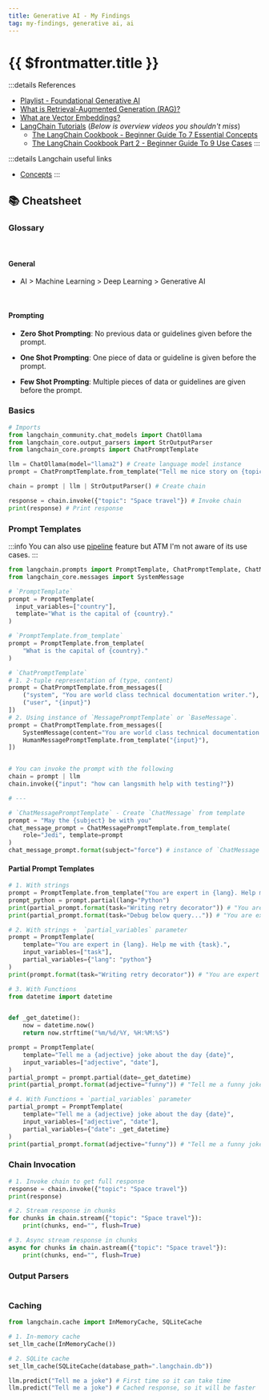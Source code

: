 ```yaml
---
title: Generative AI - My Findings
tag: my-findings, generative ai, ai
---
```


# {{ $frontmatter.title }}

:::details References

- [Playlist - Foundational Generative AI](https://www.youtube.com/playlist?list=PLmQAMKHKeLZ-iTT-E2kK9uePrJ1Xua9VL)
- [What is Retrieval-Augmented Generation (RAG)?](https://www.youtube.com/watch?v=T-D1OfcDW1M)
- [What are Vector Embeddings?](https://www.youtube.com/watch?v=1EookJWbvQM)
- [LangChain Tutorials](https://www.youtube.com/playlist?list=PLqZXAkvF1bPNQER9mLmDbntNfSpzdDIU5) (_Below is overview videos you shouldn't miss_)
  - [The LangChain Cookbook - Beginner Guide To 7 Essential Concepts](https://www.youtube.com/watch?v=2xxziIWmaSA)
  - [The LangChain Cookbook Part 2 - Beginner Guide To 9 Use Cases](https://www.youtube.com/watch?v=vGP4pQdCocw)
:::

:::details Langchain useful links

- [Concepts](https://python.langchain.com/docs/modules/model_io/concepts)
:::

## 📚 Cheatsheet

### Glossary

<br>

#### General

- AI > Machine Learning > Deep Learning > Generative AI

<br>

#### Prompting

- **Zero Shot Prompting**: No previous data or guidelines given before the prompt.

- **One Shot Prompting**: One piece of data or guideline is given before the prompt.

- **Few Shot Prompting**: Multiple pieces of data or guidelines are given before the prompt.

### Basics

```py
# Imports
from langchain_community.chat_models import ChatOllama
from langchain_core.output_parsers import StrOutputParser
from langchain_core.prompts import ChatPromptTemplate

llm = ChatOllama(model="llama2") # Create language model instance
prompt = ChatPromptTemplate.from_template("Tell me nice story on {topic}") # Create prompt template

chain = prompt | llm | StrOutputParser() # Create chain

response = chain.invoke({"topic": "Space travel"}) # Invoke chain
print(response) # Print response
```

### Prompt Templates

:::info
You can also use [pipeline](https://python.langchain.com/docs/modules/model_io/prompts/pipeline) feature but ATM I'm not aware of its use cases.
:::

```py
from langchain.prompts import PromptTemplate, ChatPromptTemplate, ChatMessagePromptTemplate
from langchain_core.messages import SystemMessage

# `PromptTemplate`
prompt = PromptTemplate(
  input_variables=["country"],
  template="What is the capital of {country}."
)

# `PromptTemplate.from_template`
prompt = PromptTemplate.from_template(
    "What is the capital of {country}."
)

# `ChatPromptTemplate`
# 1. 2-tuple representation of (type, content)
prompt = ChatPromptTemplate.from_messages([
    ("system", "You are world class technical documentation writer."),
    ("user", "{input}")
])
# 2. Using instance of `MessagePromptTemplate` or `BaseMessage`.
prompt = ChatPromptTemplate.from_messages([
    SystemMessage(content="You are world class technical documentation writer."),
    HumanMessagePromptTemplate.from_template("{input}"),
])


# You can invoke the prompt with the following
chain = prompt | llm
chain.invoke({"input": "how can langsmith help with testing?"})

# ---

# `ChatMessagePromptTemplate` - Create `ChatMessage` from template
prompt = "May the {subject} be with you"
chat_message_prompt = ChatMessagePromptTemplate.from_template(
    role="Jedi", template=prompt
)
chat_message_prompt.format(subject="force") # instance of `ChatMessage`
```

#### Partial Prompt Templates

```py
# 1. With strings
prompt = PromptTemplate.from_template("You are expert in {lang}. Help me with {task}.")
prompt_python = prompt.partial(lang="Python")
print(partial_prompt.format(task="Writing retry decorator")) # "You are expert in Python. Help me with Writing retry decorator."
print(partial_prompt.format(task="Debug below query...")) # "You are expert in Python. Help me with Debug below query..."

# 2. With strings +  `partial_variables` parameter
prompt = PromptTemplate(
    template="You are expert in {lang}. Help me with {task}.",
    input_variables=["task"],
    partial_variables={"lang": "python"}
)
print(prompt.format(task="Writing retry decorator")) # "You are expert in Python. Help me with Writing retry decorator."

# 3. With Functions
from datetime import datetime


def _get_datetime():
    now = datetime.now()
    return now.strftime("%m/%d/%Y, %H:%M:%S")

prompt = PromptTemplate(
    template="Tell me a {adjective} joke about the day {date}",
    input_variables=["adjective", "date"],
)
partial_prompt = prompt.partial(date=_get_datetime)
print(partial_prompt.format(adjective="funny")) # "Tell me a funny joke about the day 10/12/2021, 14:30:00"

# 4. With Functions + `partial_variables` parameter
partial_prompt = PromptTemplate(
    template="Tell me a {adjective} joke about the day {date}",
    input_variables=["adjective", "date"],
    partial_variables={"date": _get_datetime}
)
print(partial_prompt.format(adjective="funny")) # "Tell me a funny joke about the day 10/12/2021, 14:30:00"
```

### Chain Invocation

```py
# 1. Invoke chain to get full response
response = chain.invoke({"topic": "Space travel"})
print(response)

# 2. Stream response in chunks
for chunks in chain.stream({"topic": "Space travel"}):
    print(chunks, end="", flush=True)

# 3. Async stream response in chunks
async for chunks in chain.astream({"topic": "Space travel"}):
    print(chunks, end="", flush=True)
```

### Output Parsers

```py

```

### Caching

```py
from langchain.cache import InMemoryCache, SQLiteCache

# 1. In-memory cache
set_llm_cache(InMemoryCache())

# 2. SQLite cache
set_llm_cache(SQLiteCache(database_path=".langchain.db"))

llm.predict("Tell me a joke") # First time so it can take time
llm.predict("Tell me a joke") # Cached response, so it will be faster
```
